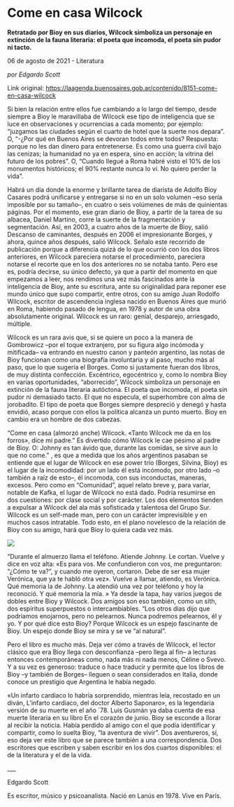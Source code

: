 # Come en casa Wilcock

**Retratado por Bioy en sus diarios, Wilcock simboliza un personaje en extinción de la fauna literaria: el poeta que incomoda, el poeta sin pudor ni tacto.**

06 de agosto de 2021 - Literatura

_por Edgardo Scott_

Link original: https://laagenda.buenosaires.gob.ar/contenido/8151-come-en-casa-wilcock



Si bien la relación entre ellos fue cambiando a lo largo del tiempo, desde siempre a Bioy le maravillaba de Wilcock ese tipo de inteligencia que se luce en observaciones y ocurrencias a cada momento; por ejemplo: “juzgamos las ciudades según el cuarto de hotel que la suerte nos depara”. O, “-¿Por qué en Buenos Aires se devoran todos entre todos? Respuesta: porque no les dan dinero para entretenerse. Es como una guerra civil bajo las cenizas; la humanidad no ya en espera, sino en acción; la vitrina del futuro de los pobres”. O, “Cuando llegué a Roma habré visto el 10% de los monumentos históricos; el 90% restante nunca lo vi. No quiero perder la vida”.




Habrá un día donde la enorme y brillante tarea de diarista de Adolfo Bioy Casares podrá unificarse y entregarse si no en un solo volumen –eso sería imposible por su tamaño–, en cuatro o seis volúmenes de más de quinientas páginas. Por el momento, ese gran diario de Bioy, a partir de la tarea de su albacea, Daniel Martino, corre la suerte de la fragmentación y segmentación. Así, en 2003, a cuatro años de la muerte de Bioy, salió Descanso de caminantes, después en 2006 el impresionante Borges, y ahora, quince años después, salió Wilcock. Señalo este recorrido de publicación porque a diferencia quizá de lo que ocurrió con los dos libros anteriores, en Wilcock pareciera notarse el procedimiento, pareciera notarse el recorte que en los dos anteriores no se notaba tanto. Pero ese es, podría decirse, su único defecto, ya que a partir del momento en que empezamos a leer, nos rendimos una vez más fascinados ante la inteligencia de Bioy, ante su escritura, ante su originalidad para reponer ese mundo único que supo compartir, entre otros, con su amigo Juan Rodolfo Wilcock, escritor de ascendencia inglesa nacido en Buenos Aires que murió en Roma, habiendo pasado de lengua, en 1978 y autor de una obra absolutamente original. Wilcock es un raro: genial, desparejo, arriesgado, múltiple.




Wilcock es un rara avis que, si se quiere un poco a la manera de Gombrowicz –por el toque extranjero, por su figura algo incómoda y mitificada– va entrando en nuestro canon y panteón argentino, las notas de Bioy funcionan como una biografía involuntaria y al paso, mucho más al paso, que lo que sugería el Borges. Como si justamente fueran dos libros, de muy distinta confección. Excéntrico, egocéntrico y, como lo nombra Bioy en varias oportunidades, “aborrecido”, Wilcock simboliza un personaje en extinción de la fauna literaria autóctona. El poeta que incomoda, el poeta sin pudor ni demasiado tacto. El que no especula, el superhombre con alma de jorobadito. El tipo de poeta que Borges siempre despreció y denegó y hasta envidió, acaso porque con ellos la política alcanza un punto muerto. Bioy en cambio era un hombre de dos cabezas.




“Come en casa (almorzó anche) Wilcock. «Tanto Wilcock me da en los forros», dice mi padre.” Es divertido cómo Wilcock le cae pésimo al padre de Bioy. O: Johnny es tan ávido que, durante las comidas, se sirve aun lo que no come.” , es que a medida que los años argentinos pasaban se entiende que el lugar de Wilcock en ese power trío (Borges, Silvina, Bioy) es el lugar de la incomodidad: por un lado él está incómodo, por otro lado –o también a raíz de esto–, él incomoda, con sus inconductas, maneras, excesos. Pero como en “Comunidad”, aquel relato breve y, para variar, notable de Kafka, el lugar de Wilcock no está dado. Podría resumirse en dos cuestiones: por clase social y por carácter. Los dos elementos tienden a expulsar a Wilcock del ala más sofisticada y talentosa del Grupo Sur. Wilcock es un self-made man, pero con un carácter imprevisible y en muchos casos intratable. Todo esto, en el plano novelesco de la relación de Bioy con su amigo, hará que Bioy lo quiera cada vez más.




![](https://cdn.feater.me/files/images/99397/33b4eb06-f3dc-4e17-8d7b-6e9d26761299.jpeg)




“Durante el almuerzo llama el teléfono. Atiende Johnny. Le cortan. Vuelve y dice en voz alta: «Es para vos. Me confundieron con vos, me preguntaron: “¿Cómo te va?”, y cuando me oyeron, cortaron. Debe de ser esa mujer Verónica, que ya te habló otra vez». Vuelve a llamar, atiendo, es Verónica. Qué memoria la de Johnny. La atendió una vez por teléfono y hoy la reconoció. Y qué memoria la mía. » Ya desde la tapa, hay varios juegos de dobles entre Bioy y Wilcock. Dos amigos son eso también, como un sith, dos espíritus superpuestos o intercambiables. “Los otros días dijo que podríamos enojarnos, pero no pelearnos. Nunca podremos pelearnos, él y yo. Y por qué dice esto Bioy? Porque Wilcock es un espejo fascinante de Bioy. Un espejo donde Bioy se mira y se ve “al natural”.




Pero el libro es mucho más. Deja ver cómo a través de Wilcock, el lector clásico que era Bioy llega con desconfianza –pero llega al fin– a lecturas entonces contemporáneas como, nada más ni nada menos, Céline o Svevo. Y a su vez es generoso: traduce o hace traducir y permite que los libros de Bioy –y también de Borges– lleguen o sean considerados en Italia, donde conoce un prestigio que Argentina le había negado.




«Un infarto cardíaco lo habría sorprendido, mientras leía, recostado en un diván, L’infarto cardiaco, del doctor Alberto Saponaro», es la legendaria versión de su muerte en el año ´78. Luis Gusmán ya daba cuenta de esa muerte literaria en su libro En el corazón de junio. Bioy se esconde a llorar al recibir la noticia. Había perdido al amigo con el que podía identificar y compartir, como lo suelta Bioy, “la aventura de vivir”. Dos aventureros, sí, eso deja ver este libro que se parece también a una correspondencia. Dos escritores que escriben y saben escribir en los dos cuartos disponibles: el de la literatura y el de la vida.




\_\_\_




Edgardo Scott




Es escritor, músico y psicoanalista. Nació en Lanús en 1978. Vive en París.



